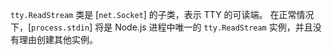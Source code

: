 <!-- YAML
added: v0.5.8
-->

`tty.ReadStream` 类是 [`net.Socket`] 的子类，表示 TTY 的可读端。 
在正常情况下，[`process.stdin`] 将是 Node.js 进程中唯一的 `tty.ReadStream` 实例，并且没有理由创建其他实例。

